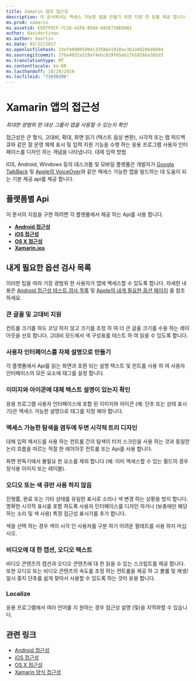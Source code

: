 ```yaml
---
title: Xamarin 앱의 접근성
description: 이 문서에서는 액세스 가능한 앱을 만들기 위한 다양 한 팁을 제공 합니다. 예를 들어 큰 글꼴, 고대비, 자체 기술 인터페이스 등에 대 한 권장 사항을 포함 합니다.
ms.prod: xamarin
ms.assetid: E587F0CF-7C1D-41F8-B5A8-DA3E738EDA81
author: davidortinau
ms.author: daortin
ms.date: 03/22/2017
ms.openlocfilehash: 23ef499005994c33586e1918ac3b2a9d28640d04
ms.sourcegitcommit: 2fbe4932a319af4ebc829f65eb1fb1816ba305d3
ms.translationtype: MT
ms.contentlocale: ko-KR
ms.lasthandoff: 10/29/2019
ms.locfileid: "73030286"
---
```

# <a name="accessibility-in-xamarin-apps"></a>Xamarin 앱의 접근성

_최대한 광범위 한 대상 그룹이 앱을 사용할 수 있는지 확인_

접근성은 큰 형식, 고대비, 확대, 화면 읽기 (텍스트 음성 변환), 시각적 또는 햅 피드백 큐와 같은 잘 운영 체제 표시 및 입력 지원 기능을 수행 하는 응용 프로그램 사용자 인터페이스를 디자인 하는 개념을 나타냅니다. 대체 입력 방법

IOS, Android, Windows 등의 데스크톱 및 모바일 플랫폼은 개발자가 [Google TalkBack](https://play.google.com/store/apps/details?id=com.google.android.marvin.talkback) 및 [Apple의 VoiceOver](https://www.apple.com/accessibility/ios/voiceover/)와 같은 액세스 가능한 앱을 빌드하는 데 도움이 되는 기본 제공 api를 제공 합니다.

## <a name="platform-specific-apis"></a>플랫폼별 Api

이 문서의 지침을 구현 하려면 각 플랫폼에서 제공 하는 Api를 사용 합니다.

- [**Android 접근성**](~/android/app-fundamentals/accessibility.md)
- [**iOS 접근성**](~/ios/app-fundamentals/accessibility.md)
- [**OS X 접근성**](~/mac/app-fundamentals/accessibility.md)
- [**Xamarin.ios**](~/xamarin-forms/app-fundamentals/accessibility/index.md)

<a name="checklist" />

## <a name="accessibility-checklist"></a>내게 필요한 옵션 검사 목록

이러한 팁을 따라 가장 광범위 한 사용자가 앱에 액세스할 수 있도록 합니다. 자세한 내용은 [Android 접근성 테스트 검사 목록](https://developer.android.com/training/accessibility/testing.html) 및 [Apple의 내게 필요한 옵션 페이지](https://www.apple.com/accessibility/) 를 참조 하세요.

### <a name="support-large-fonts-and-high-contrast"></a>큰 글꼴 및 고대비 지원

컨트롤 크기를 하드 코딩 하지 않고 크기를 조정 하 여 더 큰 글꼴 크기를 수용 하는 레이아웃을 선호 합니다.
고대비 모드에서 색 구성표를 테스트 하 여 읽을 수 있도록 합니다.

### <a name="make-the-user-interface-self-describing"></a>사용자 인터페이스를 자체 설명으로 만들기

각 플랫폼에서 Api를 읽는 화면과 호환 되는 설명 텍스트 및 힌트를 사용 하 여 사용자 인터페이스의 모든 요소에 태그를 설정 합니다.

### <a name="ensure-that-images-and-icons-have-an-alternate-text-description"></a>이미지와 아이콘에 대체 텍스트 설명이 있는지 확인

응용 프로그램 사용자 인터페이스에 포함 된 이미지와 아이콘 (예: 단추 또는 상태 표시기)은 액세스 가능한 설명으로 태그를 지정 해야 합니다.

### <a name="design-the-visual-tree-with-accessible-navigation-in-mind"></a>액세스 가능한 탐색을 염두에 두면 시각적 트리 디자인

대체 입력 메서드를 사용 하는 컨트롤 간의 탐색이 터치 스크린을 사용 하는 것과 동일한 논리 흐름을 따르는 적절 한 레이아웃 컨트롤 또는 Api를 사용 합니다.

화면 판독기에서 불필요 한 요소를 제외 합니다 (예: 이미 액세스할 수 있는 필드의 경우 장식용 이미지 또는 레이블).

### <a name="dont-rely-on-audio-or-color-cues-alone"></a>오디오 또는 색 큐만 사용 하지 않음

진행률, 완료 또는 기타 상태를 유일한 표시로 소리나 색 변경 하는 상황을 방지 합니다. 명확한 시각적 표시를 포함 하도록 사용자 인터페이스를 디자인 하거나 (보충에만 해당 하는 소리 및 색 사용) 특정 접근성 표시기를 추가 합니다.

색을 선택 하는 경우 색이 시각 인 사용자를 구분 하기 어려운 팔레트를 사용 하지 마십시오.

### <a name="captioning-for-video-text-for-audio"></a>비디오에 대 한 캡션, 오디오 텍스트

비디오 콘텐츠의 캡션과 오디오 콘텐츠에 대 한 읽을 수 있는 스크립트를 제공 합니다. 또한 오디오 또는 비디오 콘텐츠의 속도를 조정 하는 컨트롤을 제공 하 고 볼륨 및 재생/일시 중지 단추를 쉽게 찾아서 사용할 수 있도록 하는 것이 유용 합니다.

### <a name="localize"></a>Localize

응용 프로그램에서 여러 언어를 지 원하는 경우 접근성 설명 (및)을 지역화할 수 있습니다.

## <a name="related-links"></a>관련 링크

- [Android 접근성](~/android/app-fundamentals/accessibility.md)
- [iOS 접근성](~/ios/app-fundamentals/accessibility.md)
- [OS X 접근성](~/mac/app-fundamentals/accessibility.md)
- [Xamarin 양식 접근성](~/xamarin-forms/app-fundamentals/accessibility/index.md)
